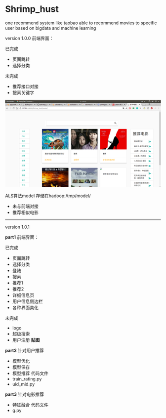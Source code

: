 # Shrimp_hust
one recommend system like taobao able to recommend movies to specific user based on bigdata and machine learning

version 1.0.0
前端界面：


已完成

* 页面跳转
* 选择分类

未完成

* 推荐接口对接
* 搜索关键字

![1530350870483](assert/1530350870483.png)



ALS算法model 存储在hadoop:/tmp/model/

* 未与前端对接
* 推荐相似电影
------------------------------------
version 1.0.1

**part1**
前端界面：

已完成
* 页面跳转
* 选择分类
* 登陆
* 搜索
* 推荐1
* 推荐2
* 详细信息页
* 用户信息侧边栏
* 各种界面美化

未完成
* logo
* 超级搜索
* 用户注册
**贴图**

**part2**
针对用户推荐
* 模型优化
* 模型保存
* 模型推荐
代码文件 
* train_rating.py
* uid_mid.py

**part3**
针对电影推荐
* 特征融合
代码文件
* g.py
